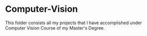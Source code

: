 # Computer-Vision

This folder consists all my projects that I have accomplished under Computer Vision Course of my Master's Degree.
